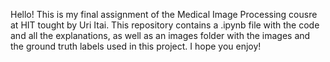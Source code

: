 Hello!
This is my final assignment of the Medical Image Processing cousre at HIT tought by Uri Itai. 
This repository contains a .ipynb file with the code and all the explanations, as well as an images folder with the images and the ground truth labels used in this project. 
I hope you enjoy!
